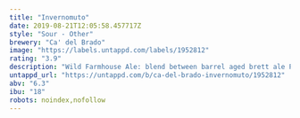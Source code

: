 ```yaml
---
title: "Invernomuto"
date: 2019-08-21T12:05:58.457717Z
style: "Sour - Other"
brewery: "Ca' del Brado"
image: "https://labels.untappd.com/labels/1952812"
rating: "3.9"
description: "Wild Farmhouse Ale: blend between barrel aged brett ale Piè Veloce Brux and vieille saison Nessun Dorma (aged from 5 to 8 months in wine barrels)"
untappd_url: "https://untappd.com/b/ca-del-brado-invernomuto/1952812"
abv: "6.3"
ibu: "18"
robots: noindex,nofollow
---
```

